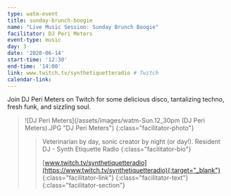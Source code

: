 ```yaml
---
type: watm-event
title: sunday-brunch-boogie
name: "Live Music Session: Sunday Brunch Boogie"
facilitator: DJ Peri Meters
event-type: music
day: 3
date: '2020-06-14'
start-time: '12:30'
end-time: '14:00'
link: www.twitch.tv/synthetiquetteradio # Twitch
calendar-link:
---
```


Join DJ Peri Meters on Twitch for some delicious disco, tantalizing techno, fresh funk, and sizzling soul.

> ![DJ Peri Meters](/assets/images/watm-Sun.12_30pm (DJ Peri Meters).JPG "DJ Peri Meters")
> {:class="facilitator-photo"}
>
> > Veterinarian by day, sonic creator by night (or day!). Resident DJ - Synth Etiquette Radio
> > {:class="facilitator-bio"}
> >
> > [www.twitch.tv/synthetiquetteradio](https://www.twitch.tv/synthetiquetteradio){:target="_blank"}
> > {:class="facilitator-link"}
> {:class="facilitator-text"}
{:class="facilitator-section"}

